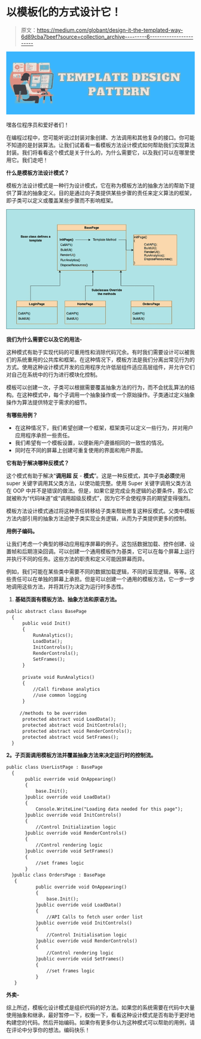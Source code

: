 # 以模板化的方式设计它！

> 原文：<https://medium.com/globant/design-it-the-templated-way-6d89cba7beef?source=collection_archive---------6----------------------->

![](img/a8fb73d3fd88d345c137d24566257673.png)

嘿各位程序员和爱好者们！

在编程过程中，您可能听说过封装对象创建、方法调用和其他复杂的接口。你可能不知道的是封装算法。让我们试着看一看模板方法设计模式如何帮助我们实现算法封装。我们将看看这个模式是关于什么的，为什么需要它，以及我们可以在哪里使用它。我们走吧！

**什么是模板方法设计模式？**

模板方法设计模式是一种行为设计模式，它在称为模板方法的抽象方法的帮助下提供了算法的抽象定义。目的是通过向子类提供某些步骤的责任来定义算法的框架，即子类可以定义或覆盖某些步骤而不影响框架。

![](img/0163787047ddc8a3f62c7a9b0a18e0eb.png)

**我们为什么需要它以及它的用法-**

这种模式有助于实现代码的可重用性和消除代码冗余。有时我们需要设计可以被我们的系统重用的公共库和框架。在这种情况下，模板方法是我们分离出常见行为的方式。使用这种设计模式开发的应用程序允许低层组件适应高层组件，并允许它们对自己在系统中的行为进行模块化控制。

模板可以创建一次，子类可以根据需要覆盖抽象方法的行为，而不会扰乱算法的结构。在这种模式中，每个子调用一个抽象操作或一个原始操作。子类通过定义抽象操作为算法提供特定于需求的细节。

**有哪些用例？**

*   在这种情况下，我们希望创建一个框架，框架类可以定义一些行为，并对用户应用程序承担一些责任。
*   我们希望有一个模板设置，以便新用户遵循相同的一致性的情况。
*   同时在不同的屏幕上创建可重复使用的界面和用户界面。

**它有助于解决哪种反模式？**

这个模式有助于解决“**调用超** **反** - **模式**”。这是一种反模式，其中子类**必须**使用 super 关键字调用其父类方法，以使功能完整。使用 Super 关键字调用父类方法在 OOP 中并不是错误的做法。但是，如果它是完成业务逻辑的必要条件，那么它就被称为“代码味道”或“调用超级反模式”，因为它不会使程序员的期望变得强烈。

模板方法设计模式通过将这种责任转移给子类来帮助修复这种反模式。父类中模板方法内部引用的抽象方法迫使子类实现业务逻辑，从而为子类提供更多的控制。

**用例子编码。**

让我们考虑一个典型的移动应用程序屏幕的例子。这包括数据加载、控件创建、设置帧和后期渲染回调。可以创建一个通用模板作为基类，它可以在每个屏幕上运行并执行不同的任务。这些方法的职责和定义可能因屏幕而异。

例如，我们可能在某些类中需要不同的数据加载逻辑，不同的呈现逻辑，等等。这些责任可以在单独的屏幕上承担。但是可以创建一个通用的模板方法，它一步一步地调用这些方法，并将其行为决定为运行时多态性。

1.  **基础页面有模板方法、抽象方法和原语方法。**

```
public abstract class BasePage
  {
      public void Init()
      { 
          RunAnalytics();
          LoadData();
          InitControls();
          RenderControls();
          SetFrames();
      }

      private void RunAnalytics()
      {
          //Call firebase analytics
          //use common logging
      }

     //methods to be overriden
      protected abstract void LoadData();
      protected abstract void InitControls();
      protected abstract void RenderControls();
      protected abstract void SetFrames();
  }
```

**2。子页面调用模板方法并覆盖抽象方法来决定运行时的控制流。**

```
public class UserListPage : BasePage
  {
       public override void OnAppearing()
       {
           base.Init(); 
       }public override void LoadData()
       {
           Console.WriteLine("Loading data needed for this page");
       }public override void InitControls()
       {
           //Control Initialization logic
       }public override void RenderControls()
       {
           //Control rendering logic
       }public override void SetFrames()
       {
           //set frames logic
       }
  }public class OrdersPage : BasePage
   {
           public override void OnAppearing()
           {
               base.Init(); 
           }public override void LoadData()
           {
               //API Calls to fetch user order list
           }public override void InitControls()
           {
               //Control Initialisation logic
           }public override void RenderControls()
           {
               //Control rendering logic
           }public override void SetFrames()
           {
               //set frames logic
           }
   }
```

**外卖-**

综上所述，模板化设计模式是组织代码的好方法。如果您的系统需要在代码中大量使用抽象和继承，最好暂停一下，权衡一下，看看这种设计模式是否有助于更好地构建您的代码。然后开始编码。如果你有更多你认为这种模式可以帮助的用例，请在评论中分享你的想法。编码快乐！